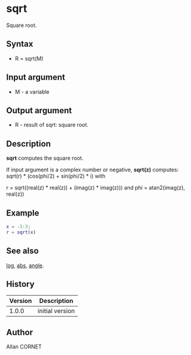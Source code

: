 # sqrt

Square root.

## Syntax

- R = sqrt(M)

## Input argument

- M - a variable

## Output argument

- R - result of sqrt: square root.

## Description

  <p><b>sqrt</b> computes the square root.</p>
  <p>If input argument is a complex number or negative, <b>sqrt(z)</b> computes: sqrt(r) * (cos(phi/2) + sin(phi/2) * i) with</p>
  <p>r = sqrt((real(z) * real(z)) + (imag(z) * imag(z))) and phi = atan2(imag(z), real(z))</p>

## Example

```matlab
x = -3:3;
r = sqrt(x)
```

## See also

[log](log.md), [abs](abs.md), [angle](angle.md).

## History

| Version | Description     |
| ------- | --------------- |
| 1.0.0   | initial version |

## Author

Allan CORNET
